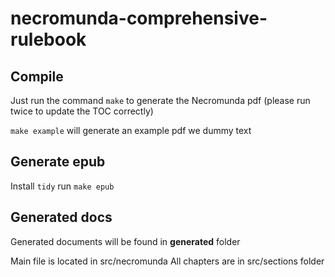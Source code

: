 # necromunda-comprehensive-rulebook

## Compile

Just run the command `make` to generate the Necromunda pdf (please run twice to update the TOC correctly)

`make example` will generate an example pdf we dummy text 

## Generate epub
  
Install `tidy`
run `make epub`


## Generated docs

Generated documents will be found in **generated** folder


Main file is located in src/necromunda
All chapters are in src/sections folder